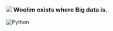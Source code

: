 ### <img src="https://avatars.githubusercontent.com/u/100764055?v=4"> Woolim exists where Big data is.

<img alt="Python" src ="https://img.shields.io/badge/Python-3776AB.svg?&style=for-the-badge&logo=Python&logoColor=white"/>
